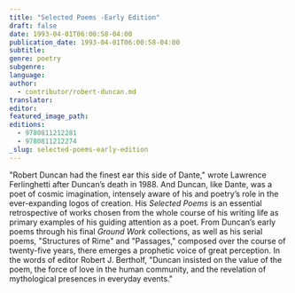 ```yaml
---
title: "Selected Poems -Early Edition"
draft: false
date: 1993-04-01T06:00:58-04:00
publication_date: 1993-04-01T06:00:58-04:00
subtitle:
genre: poetry
subgenre:
language:
author:
  - contributor/robert-duncan.md
translator:
editor:
featured_image_path:
editions:
  - 9780811212281
  - 9780811212274
_slug: selected-poems-early-edition
---
```


"Robert Duncan had the finest ear this side of Dante," wrote Lawrence Ferlinghetti after Duncan’s death in 1988\. And Duncan, like Dante, was a poet of cosmic imagination, intensely aware of his and poetry’s role in the ever-expanding logos of creation. His _Selected Poems_ is an essential retrospective of works chosen from the whole course of his writing life as primary examples of his guiding attention as a poet. From Duncan’s early poems through his final _Ground Work_ collections, as well as his serial poems, "Structures of Rime" and "Passages," composed over the course of twenty-five years, there emerges a prophetic voice of great perception. In the words of editor Robert J. Bertholf, "Duncan insisted on the value of the poem, the force of love in the human community, and the revelation of mythological presences in everyday events."

